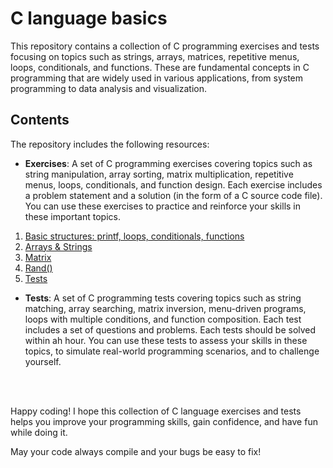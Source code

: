 # C language basics 

This repository contains a collection of C programming exercises and tests focusing on topics such as strings, arrays, matrices, repetitive menus, loops, conditionals, and functions. These are fundamental concepts in C programming that are widely used in various applications, from system programming to data analysis and visualization.

## Contents
The repository includes the following resources:

* **Exercises**: A set of C programming exercises covering topics such as string manipulation, array sorting, matrix multiplication, repetitive menus, loops, conditionals, and function design. Each exercise includes a problem statement and a solution (in the form of a C source code file). You can use these exercises to practice and reinforce your skills in these important topics.
1. [Basic structures: printf, loops, conditionals, functions](./Basics/basic.md)
2. [Arrays & Strings](./Basics/arrays-strings.md)
3. [Matrix](./Basics/matrix.md)
4. [Rand()](./Random%20exercises/rand()/rand.md)
5. [Tests](./Tests%20-%20menu,%20files%20&%20functions/tests.md)

* **Tests**: A set of C programming tests covering topics such as string matching, array searching, matrix inversion, menu-driven programs, loops with multiple conditions, and function composition. Each test includes a set of questions and problems. Each tests should be solved within ah hour. You can use these tests to assess your skills in these topics, to simulate real-world programming scenarios, and to challenge yourself.

<br>
<br>

Happy coding! I hope this collection of C language exercises and tests helps you improve your programming skills, gain confidence, and have fun while doing it. 

May your code always compile and your bugs be easy to fix!
